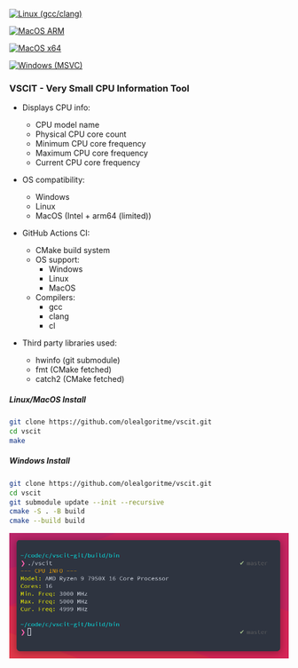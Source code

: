 [![Linux (gcc/clang)](https://github.com/olealgoritme/vscit/actions/workflows/cmake-linux.yml/badge.svg)](https://github.com/olealgoritme/vscit/actions/workflows/cmake-linux.yml)

[![MacOS ARM](https://github.com/olealgoritme/vscit/actions/workflows/cmake-macos-arm.yml/badge.svg)](https://github.com/olealgoritme/vscit/actions/workflows/cmake-macos-arm.yml)

[![MacOS x64](https://github.com/olealgoritme/vscit/actions/workflows/cmake-macos-x64.yml/badge.svg)](https://github.com/olealgoritme/vscit/actions/workflows/cmake-macos-x64.yml)

[![Windows (MSVC)](https://github.com/olealgoritme/vscit/actions/workflows/cmake-windows.yml/badge.svg)](https://github.com/olealgoritme/vscit/actions/workflows/cmake-windows.yml)

### VSCIT - Very Small CPU Information Tool 
- Displays CPU info:
  - CPU model name
  - Physical CPU core count
  - Minimum CPU core frequency
  - Maximum CPU core frequency
  - Current CPU core frequency

- OS compatibility:
  - Windows
  - Linux
  - MacOS (Intel + arm64 (limited))

- GitHub Actions CI:
  - CMake build system
  - OS support:
    - Windows
    - Linux
    - MacOS
  - Compilers:
    - gcc
    - clang
    - cl

- Third party libraries used:
  - hwinfo (git submodule)
  - fmt (CMake fetched)
  - catch2 (CMake fetched)


##### Linux/MacOS Install
```bash
git clone https://github.com/olealgoritme/vscit.git
cd vscit
make
```

##### Windows Install
```bash
git clone https://github.com/olealgoritme/vscit.git
cd vscit
git submodule update --init --recursive
cmake -S . -B build
cmake --build build
```

![vscit output](/vscit_screenshot.png?raw=true)
